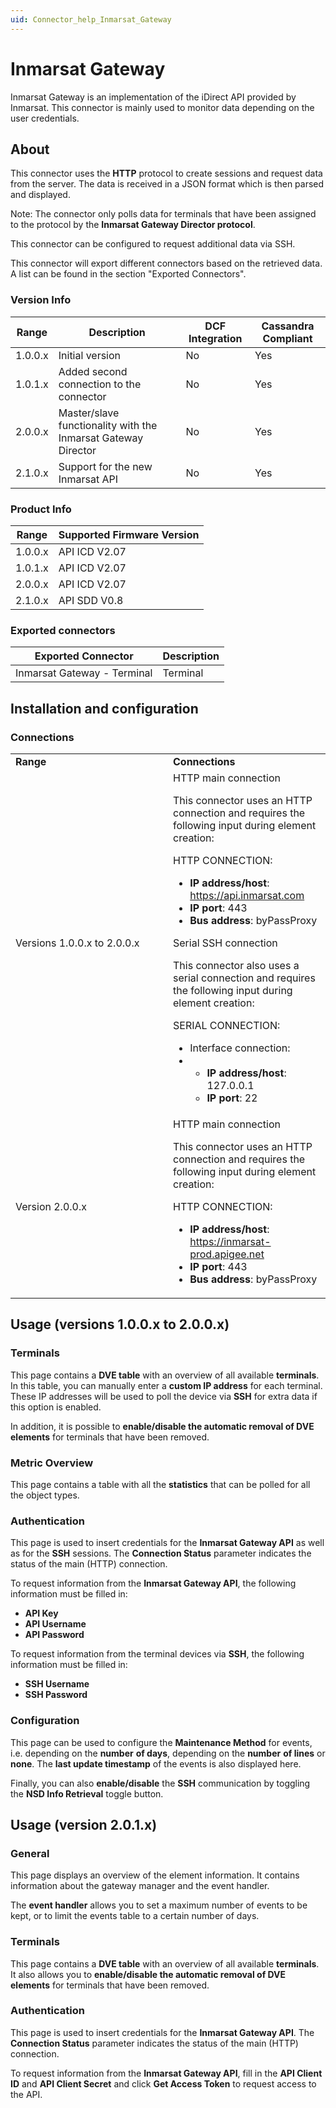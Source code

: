 ```yaml
---
uid: Connector_help_Inmarsat_Gateway
---
```


# Inmarsat Gateway

Inmarsat Gateway is an implementation of the iDirect API provided by Inmarsat. This connector is mainly used to monitor data depending on the user credentials.

## About

This connector uses the **HTTP** protocol to create sessions and request data from the server. The data is received in a JSON format which is then parsed and displayed.

Note: The connector only polls data for terminals that have been assigned to the protocol by the **Inmarsat Gateway Director protocol**.

This connector can be configured to request additional data via SSH.

This connector will export different connectors based on the retrieved data. A list can be found in the section "Exported Connectors".

### Version Info

| **Range** | **Description**                                               | **DCF Integration** | **Cassandra Compliant** |
|------------------|---------------------------------------------------------------|---------------------|-------------------------|
| 1.0.0.x          | Initial version                                               | No                  | Yes                     |
| 1.0.1.x          | Added second connection to the connector                         | No                  | Yes                     |
| 2.0.0.x          | Master/slave functionality with the Inmarsat Gateway Director | No                  | Yes                     |
| 2.1.0.x          | Support for the new Inmarsat API                              | No                  | Yes                     |

### Product Info

| Range | Supported Firmware Version |
|------------------|-----------------------------|
| 1.0.0.x          | API ICD V2.07               |
| 1.0.1.x          | API ICD V2.07               |
| 2.0.0.x          | API ICD V2.07               |
| 2.1.0.x          | API SDD V0.8                |

### Exported connectors

| **Exported Connector**       | **Description** |
|-----------------------------|-----------------|
| Inmarsat Gateway - Terminal | Terminal        |

## Installation and configuration

### Connections

<table>
<colgroup>
<col style="width: 50%" />
<col style="width: 50%" />
</colgroup>
<tbody>
<tr class="odd">
<td><strong>Range</strong></td>
<td><strong>Connections</strong></td>
</tr>
<tr class="even">
<td>Versions 1.0.0.x to 2.0.0.x</td>
<td>HTTP main connection
<p>This connector uses an HTTP connection and requires the following input during element creation:</p>
<p>HTTP CONNECTION:</p>
<ul>
<li><strong>IP address/host</strong>: <a href="https://api.inmarsat.com/">https://api.inmarsat.com</a></li>
<li><strong>IP port</strong>: 443</li>
<li><strong>Bus address</strong>: byPassProxy</li>
</ul>
Serial SSH connection
<p>This connector also uses a serial connection and requires the following input during element creation:</p>
<p>SERIAL CONNECTION:</p>
<ul>
<li>Interface connection:</li>
<li><ul>
<li><strong>IP address/host</strong>: 127.0.0.1</li>
<li><strong>IP port</strong>: 22</li>
</ul></li>
</ul></td>
</tr>
<tr class="odd">
<td>Version 2.0.0.x</td>
<td>HTTP main connection
<p>This connector uses an HTTP connection and requires the following input during element creation:</p>
<p>HTTP CONNECTION:</p>
<ul>
<li><strong>IP address/host</strong>: <a href="https://inmarsat-prod.apigee.net/">https://inmarsat-prod.apigee.net</a></li>
<li><strong>IP port</strong>: 443</li>
<li><strong>Bus address</strong>: byPassProxy</li>
</ul></td>
</tr>
</tbody>
</table>

## Usage (versions 1.0.0.x to 2.0.0.x)

### Terminals

This page contains a **DVE table** with an overview of all available **terminals**. In this table, you can manually enter a **custom IP address** for each terminal. These IP addresses will be used to poll the device via **SSH** for extra data if this option is enabled.

In addition, it is possible to **enable/disable the automatic removal of DVE elements** for terminals that have been removed.

### Metric Overview

This page contains a table with all the **statistics** that can be polled for all the object types.

### Authentication

This page is used to insert credentials for the **Inmarsat Gateway API** as well as for the **SSH** sessions. The **Connection Status** parameter indicates the status of the main (HTTP) connection.

To request information from the **Inmarsat Gateway API**, the following information must be filled in:

- **API Key**
- **API Username**
- **API Password**

To request information from the terminal devices via **SSH**, the following information must be filled in:

- **SSH Username**
- **SSH Password**

### Configuration

This page can be used to configure the **Maintenance Method** for events, i.e. depending on the **number** **of days**, depending on the **number** **of lines** or **none**. The **last update timestamp** of the events is also displayed here.

Finally, you can also **enable/disable** the **SSH** communication by toggling the **NSD Info Retrieval** toggle button.

## Usage (version 2.0.1.x)

### General

This page displays an overview of the element information. It contains information about the gateway manager and the event handler.

The **event handler** allows you to set a maximum number of events to be kept, or to limit the events table to a certain number of days.

### Terminals

This page contains a **DVE table** with an overview of all available **terminals**. It also allows you to **enable/disable the automatic removal of DVE elements** for terminals that have been removed.

### Authentication

This page is used to insert credentials for the **Inmarsat Gateway API**. The **Connection Status** parameter indicates the status of the main (HTTP) connection.

To request information from the **Inmarsat Gateway API**, fill in the **API Client ID** and **API Client Secret** and click **Get Access Token** to request access to the API.
